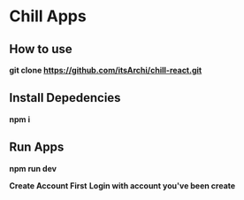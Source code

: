 # Chill Apps

## How to use
**git clone https://github.com/itsArchi/chill-react.git**

## Install Depedencies 
**npm i**

## Run Apps
**npm run dev**


**Create Account First**
**Login with account you've been create**
